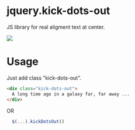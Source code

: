 # jquery.kick-dots-out

JS library for real aligment text at center.

<img src="http://iimos.github.io/jquery.kick-dots-out/example.jpg"/>

# Usage

Just add class "kick-dots-out".
```html
<div class="kick-dots-out">
  A long time ago in a galaxy far, far away ...
</div>
```

OR

```javascript
  $(...).kickDotsOut()
```
